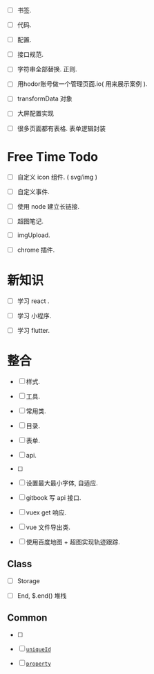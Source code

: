- [ ] 书签.
- [ ] 代码.
- [ ] 配置.
- [ ] 接口规范.
- [ ] 字符串全部替换. 正则.
- [ ] 用hodor账号做一个管理页面.io( 用来展示案例 ).
- [ ] transformData 对象
- [ ] 大屏配置实现
- [ ] 很多页面都有表格. 表单逻辑封装



# Free Time Todo

- [ ] 自定义 icon 组件. ( svg/img )
- [ ] 自定义事件.
- [ ] 使用 node 建立长链接.
- [ ] 超图笔记.
- [ ] imgUpload.
- [ ] chrome 插件.



# 新知识

- [ ] 学习 react .
- [ ] 学习 小程序.
- [ ] 学习 flutter.



# 整合

- [ ] 样式.
- [ ] 工具.
- [ ] 常用类.
- [ ] 目录.
- [ ] 表单.
- [ ] api.
- [ ]
- [ ] 设置最大最小字体, 自适应.
- [ ] gitbook 写 api 接口.
- [ ] vuex get 响应.
- [ ] vue 文件导出类.
- [ ] 使用百度地图 + 超图实现轨迹跟踪.



## Class

- [ ] Storage
- [ ] End, $.end() 堆栈



## Common

- [ ] 
- [ ] [`uniqueId`](https://www.lodashjs.com/docs/latest#_uniqueidprefix)
- [ ] [`property`](https://www.lodashjs.com/docs/latest#_propertypath)

